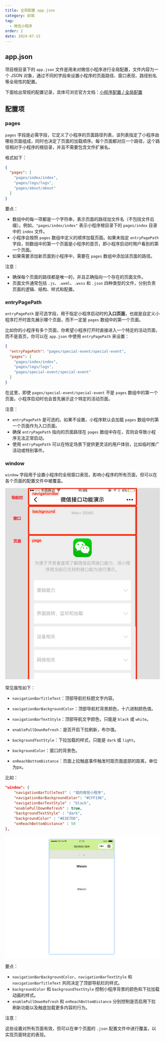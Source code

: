 ```yaml
---
title: 全局配置 app.json
category: 前端
tag:
  - 微信小程序
order: 2
date: 2024-07-15
---
```


## app.json

项目根目录下的 `app.json` 文件是用来对微信小程序进行全局配置，文件内容为一个 JSON 对象，通过不同的字段来设置小程序的页面路径、窗口表现、路径别名等全局性的配置。

下面给出常规的配置记录，具体可浏览官方文档：[小程序配置 / 全局配置](https://developers.weixin.qq.com/miniprogram/dev/reference/configuration/app.html)

## 配置项

### pages

`pages` 字段是必需字段，它定义了小程序的页面路径列表，该列表指定了小程序由哪些页面组成，同时也决定了页面的加载顺序。每个页面都对应一个路径，这个路径相对于小程序的根目录，并且不需要包含文件扩展名。

格式如下：

```json
{
  "pages": [
    "pages/index/index",
    "pages/logs/logs",
    "pages/about/about"
  ]
}
```

要点：

- 数组中的每一项都是一个字符串，表示页面的路径加文件名（不包括文件后缀）。例如，`"pages/index/index"` 表示小程序根目录下的 `pages/index` 目录中的 `index` 文件。
- 小程序会按照 `pages` 数组中定义的顺序加载页面。如果未指定 `entryPagePath` 字段，则数组中的第一个页面是小程序的首页，即小程序启动时用户看到的第一个页面。
- 如果需要添加新页面到小程序中，需要在 `pages` 数组中添加该页面的路径。

注意：

- 确保每个页面的路径都是唯一的，并且正确指向一个存在的页面文件。
- 页面文件通常包括 `.js`、`.wxml`、`.wxss` 和 `.json` 四种类型的文件，分别负责页面的逻辑、结构、样式和配置。

### entryPagePath

`entryPagePath` 是可选字段，用于指定小程序启动时的**入口页面**，也就是自定义小程序打开时首先展示哪个页面，而不一定是 `pages` 数组中的第一个页面。

比如你的小程序有多个页面，你希望小程序打开时直接进入一个特定的活动页面，而不是首页，你可以在 `app.json` 中使用 `entryPagePath` 来设置：

```json
{
  "entryPagePath": "pages/special-event/special-event",
  "pages": [
    "pages/index/index",
    "pages/logs/logs",
    "pages/special-event/special-event"
  ]
}
```

在这里，即使 `pages/special-event/special-event` 不是 `pages` 数组中的第一个页面，小程序启动时也会首先展示这个特定的活动页面。

注意：

- `entryPagePath` 是可选的。如果不设置，小程序默认会加载 `pages` 数组中的第一个页面作为入口页面。
- 确保 `entryPagePath` 指向的页面路径在 `pages` 数组中存在，否则会导致小程序无法正常启动。
- 使用 `entryPagePath` 可以在特定场景下提供更灵活的用户体验，比如临时推广活动或特别事件。

### window

`window` 字段用于设置小程序的全局窗口表现，影响小程序的所有页面，但可以在各个页面的配置文件中被覆盖。

![页面结构](images/02_全局配置/image-20240715212249040.png)

常见属性如下：

- `navigationBarTitleText`：顶部导航栏标题文字内容。

- `navigationBarBackgroundColor`：顶部导航栏背景颜色，十六进制颜色值。
- `navigationBarTextStyle`：顶部导航文字颜色，只能是 `black` 或 `white`。
- `enablePullDownRefresh`：是否开启下拉刷新，布尔值。
- `backgroundTextStyle`：下拉加载的样式，只能是 `dark` 或 `light`。
- `backgroundColor`：窗口的背景色。
- `onReachBottomDistance`：页面上拉触底事件触发时距页面底部的距离，单位为px。

比如：

```json
"window": {
    "navigationBarTitleText" : "我的微信小程序",
    "navigationBarBackgroundColor": "#CFF196",
    "navigationBarTextStyle" : "black",
    "enablePullDownRefresh" : true,
    "backgroundTextStyle" : "dark",
    "backgroundColor" : "#E3E7DD",
    "onReachBottomDistance" : 50
},
```

![配置window字段](images/02_全局配置/image-20240715212007759.png)

要点：

- `navigationBarBackgroundColor`、`navigationBarTextStyle` 和 `navigationBarTitleText` 共同决定了顶部导航栏的样式。
- `backgroundColor` 和 `backgroundTextStyle` 控制小程序背景的颜色和下拉加载动画的样式。
- `enablePullDownRefresh` 和 `onReachBottomDistance` 分别控制是否启用下拉刷新功能以及触底加载更多内容的行为。

注意：

这些设置对所有页面有效，但可以在单个页面的 `.json` 配置文件中进行覆盖，以实现页面特定的表现。